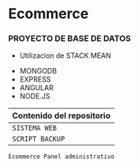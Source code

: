 # Ecommerce 
### PROYECTO DE BASE DE DATOS

- Utilizacion de STACK MEAN
 * MONGODB
 * EXPRESS
 * ANGULAR
 * NODE.JS

| Contenido del repositorio |
| ------------- |
| `SISTEMA WEB`|
| `SCRIPT BACKUP`|

`Ecommerce Panel administrativo`
